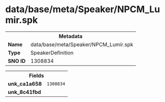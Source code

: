 <h1>data/base/meta/Speaker/NPCM_Lumir.spk</h1><table><tr><th colspan="100%">Metadata</th></tr><tr><td><b>Name</b></td><td>data/base/meta/Speaker/NPCM_Lumir.spk</td></tr><tr><td><b>Type</b></td><td>SpeakerDefinition</td></tr><tr><td><b>SNO ID</b></td><td>1308834</td></tr></table>

<table><tr><th colspan="100%">Fields</th></tr><tr><td><b>unk_ca1a658</b></td><td><code>1308834</code></td></tr><tr><td><b>unk_8c41fbd</b></td><td></td></tr></table>

